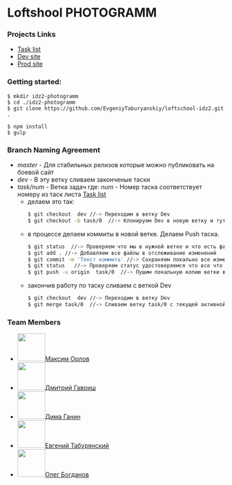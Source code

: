 # Loftshool **PHOTOGRAMM**

### Projects Links
* [Task list](https://docs.google.com/spreadsheets/d/1fGqRRAGeujqcND2gL5ljCe2yVsB1Guc97A_XADirQ3I/edit#gid=0)
* [Dev site]()
* [Prod site]()

### Getting started:

```
$ mkdir idz2-photogramm
$ cd ./idz2-photogramm
$ git clone https://github.com/EvgeniyTaburyanskiy/loftschool-idz2.git .

$ npm install
$ gulp
```

###  Branch Naming Agreement
* _master_ - Для стабильных релизов которые можно публиковать на боевой сайт
* _dev_ - В эту ветку сливаем законченые таски
* _task/num_ - Ветка задач где: _num_ - Номер таска соответствует номеру из таск листа [Task list](https://docs.google.com/spreadsheets/d/1fGqRRAGeujqcND2gL5ljCe2yVsB1Guc97A_XADirQ3I/edit#gid=0)
    - делаем это так:<br>
        ```sh
        $ git checkout  dev //-> Переходим в ветку Dev
        $ git checkout -b task/0  //-> Клонируем Dev в новую ветку и тутже переходим в эту ветку
        ```
    - в процессе делаем коммиты в новой ветке. Делаем Push таска.<br>
        ```sh
        $ git status  //-> Проверяем что мы в нужной ветке и что есть файлы которые еще не в отслеживании
        $ git add . //-> Добавляем все файлы в отслеживание изменений
        $ git commit -m 'Текст коммита' //-> Сохраняем локально все изменения с коментарием.
        $ git status   //-> Проверяем статус удостоверяемся что все что нужно закоммитилось
        $ git push -u origin  task/0  //-> Пушим локальную копию ветки в глобальный репозиторий
        ```
    - закончив работу по таску сливаем с веткой Dev<br>
        ```sh  
        $ git checkout  dev //-> Переходим в ветку Dev
        $ git merge task/0  //-> Сливаем ветку task/0 с текущей активной веткой dev
        ```
        
        
### Team Members 
* <img src="https://github.com/favicon.ico" width="64">[Максим Орлов](http://github.com)
* <img src="https://avatars1.githubusercontent.com/u/19729612?v=3&s=460" width="64">[Дмитрий Гавриш](https://github.com/dmitrygavrish)
* <img src="https://avatars1.githubusercontent.com/u/7986099?v=3&s=460" width="64">[Дима Ганин](https://github.com/ganya555)
* <img src="https://avatars1.githubusercontent.com/u/7585251?v=3&s=460" width="64">[Евгений Табурянский](https://github.com/EvgeniyTaburyanskiy)
* <img src="https://avatars2.githubusercontent.com/u/16744815?v=3&s=460" width="64">[Олег Богданов](https://github.com/obogdanov)
